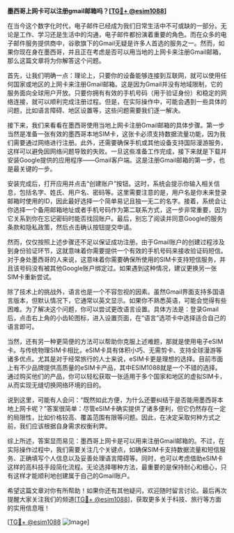 **墨西哥上网卡可以注册gmail邮箱吗？[[TG💪+ @esim1088](https://t.me/s/esim1088)]**

在当今这个数字化时代，电子邮件已经成为我们日常生活中不可或缺的一部分。无论是工作、学习还是生活中的沟通，电子邮件都扮演着重要的角色。而在众多的电子邮件服务提供商中，谷歌旗下的Gmail无疑是许多人首选的服务之一。然而，如果你现在身在墨西哥，并且正在考虑是否可以用当地的上网卡来注册Gmail邮箱，那么这篇文章将为你解答这个问题。

首先，让我们明确一点：理论上，只要你的设备能够连接到互联网，就可以使用任何国家或地区的上网卡来注册Gmail邮箱。这是因为Gmail并没有地域限制，它的服务面向全球用户开放。只要你拥有有效的手机号码（用于验证身份）和稳定的网络连接，就可以顺利完成注册过程。但是，在实际操作中，可能会遇到一些具体的问题，比如语言障碍、地区设置等，这些问题需要我们逐一解决。

接下来，我们来看看在墨西哥使用当地上网卡注册Gmail邮箱的具体步骤。第一步当然是准备一张有效的墨西哥本地SIM卡，这张卡必须支持数据流量功能，因为我们需要通过网络进行注册。此外，还需要确保手机或其他设备支持国际漫游服务，这样可以避免因网络问题导致的失败。一旦这些准备工作完成，接下来就是下载并安装Google提供的应用程序——Gmail客户端。这是注册Gmail邮箱的第一步，也是最关键的一步。

安装完成后，打开应用并点击“创建账户”按钮。这时，系统会提示你输入相关信息，包括名字、姓氏、用户名、密码等。这里需要注意的是，用户名是你未来登录邮箱时使用的ID，因此最好选择一个简单易记且独一无二的名字。接着，系统会让你选择一个备用邮箱地址或者手机号码作为第二联系方式，这一步非常重要，因为它关系到你在忘记密码时能否找回账户。最后，别忘了阅读并同意Google的服务条款和隐私政策，然后点击确认按钮提交申请。

然而，仅仅按照上述步骤还不足以保证成功注册。由于Gmail账户的创建过程涉及到身份验证环节，这就意味着你需要提供一个有效的手机号码来接收验证码短信。对于身处墨西哥的人来说，这意味着你需要确保所使用的SIM卡支持短信服务，并且该号码没有被其他Google账户绑定过。如果遇到这种情况，建议更换另一张SIM卡重新尝试。

除了技术上的挑战外，语言也是一个不容忽视的因素。虽然Gmail界面支持多国语言版本，但默认情况下，它通常以英文显示。如果你不熟悉英语，可能会觉得有些困难。为了解决这个问题，你可以尝试更改语言设置。具体方法是：登录Gmail后，点击右上角的小齿轮图标，进入设置页面，在“语言”选项卡中选择适合自己的语言即可。

当然，还有另一种更简便的方法可以帮助你克服上述难题，那就是使用电子eSIM卡。与传统物理SIM卡相比，eSIM卡具有体积小巧、无需剪卡、支持全球漫游等诸多优点。尤其是对于经常旅行的人士来说，eSIM卡更是理想的选择。目前市面上有不少品牌提供高质量的eSIM卡产品，其中ESIM1088就是一个不错的选择。通过购买他们的产品，你可以轻松获取一张适用于多个国家和地区的虚拟SIM卡，从而实现无缝切换网络环境的目的。

说到这里，可能有人会问：“既然如此方便，为什么还要纠结于是否能用墨西哥本地上网卡呢？”答案很简单：尽管eSIM卡确实提供了诸多便利，但它仍然存在一定的局限性，比如价格较高、覆盖范围有限等问题。因此，在决定采取何种方式之前，我们应该根据自身需求权衡利弊。

综上所述，答案显而易见：墨西哥上网卡是可以用来注册Gmail邮箱的。不过，在实际操作过程中，我们需要关注几个关键点，如确保SIM卡支持数据流量和短信服务、正确填写个人信息以及妥善处理语言障碍等。同时，也可以考虑借助eSIM卡这样的高科技手段简化流程。无论选择哪种方法，最重要的是保持耐心和细心，只有这样才能顺利地创建属于自己的Gmail账户。

希望这篇文章对你有所帮助！如果你还有其他疑问，欢迎随时留言讨论。最后再次提醒大家关注我们的频道[[TG💪+ @esim1088](https://t.me/s/esim1088)]，获取更多关于科技、旅行等方面的实用信息哦！

[[TG💪+ @esim1088](https://t.me/s/esim1088) ![Image](https://i.postimg.cc/4NQfJmqS/Snipaste-2025-05-13-00-14-12.png)]